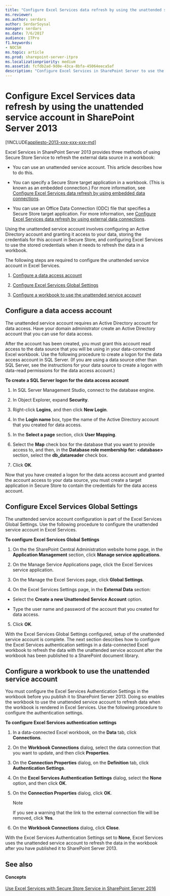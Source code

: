 ```yaml
---
title: "Configure Excel Services data refresh by using the unattended service account in SharePoint Server 2013"
ms.reviewer: 
ms.author: serdars
author: SerdarSoysal
manager: serdars
ms.date: 7/6/2017
audience: ITPro
f1.keywords:
- NOCSH
ms.topic: article
ms.prod: sharepoint-server-itpro
ms.localizationpriority: medium
ms.assetid: fcfdb2ad-9d0e-43ca-8bfa-45064eeca5af
description: "Configure Excel Services in SharePoint Server to use the unattended service account for authentication to external data."
---
```


# Configure Excel Services data refresh by using the unattended service account in SharePoint Server 2013

[!INCLUDE[appliesto-2013-xxx-xxx-xxx-md](../includes/appliesto-2013-xxx-xxx-xxx-md.md)] 
  
Excel Services in SharePoint Server 2013 provides three methods of using Secure Store Service to refresh the external data source in a workbook:
  
- You can use an unattended service account. This article describes how to do this. 
    
- You can specify a Secure Store target application in a workbook. (This is known as an embedded connection.) For more information, see [Configure Excel Services data refresh by using embedded data connections](./excel-services-overview.md). 
    
- You can use an Office Data Connection (ODC) file that specifies a Secure Store target application. For more information, see [Configure Excel Services data refresh by using external data connections](./excel-services-overview.md).
    
Using the unattended service account involves configuring an Active Directory account and granting it access to your data, storing the credentials for this account in Secure Store, and configuring Excel Services to use the stored credentials when it needs to refresh the data in a workbook.
  
The following steps are required to configure the unattended service account in Excel Services.
  
1. [Configure a data access account](#section1)
    
2. [Configure Excel Services Global Settings](#section3)
    
3. [Configure a workbook to use the unattended service account](#section4)
    
## Configure a data access account
<a name="section1"> </a>

The unattended service account requires an Active Directory account for data access. Have your domain administrator create an Active Directory account that you can use for data access. 
  
After the account has been created, you must grant this account read access to the data source that you will be using in your data-connected Excel workbook. Use the following procedure to create a logon for the data access account in SQL Server. (If you are using a data source other than SQL Server, see the instructions for your data source to create a logon with data-read permissions for the data access account.)
  
 **To create a SQL Server logon for the data access account**
  
1. In SQL Server Management Studio, connect to the database engine.
    
2. In Object Explorer, expand **Security**.
    
3. Right-click **Logins**, and then click **New Login**.
    
4. In the **Login name** box, type the name of the Active Directory account that you created for data access. 
    
5. In the **Select a page** section, click **User Mapping**.
    
6. Select the **Map** check box for the database that you want to provide access to, and then, in the **Database role membership for: \<database\>** section, select the **db_datareader** check box. 
    
7. Click **OK**.
    
Now that you have created a logon for the data access account and granted the account access to your data source, you must create a target application in Secure Store to contain the credentials for the data access account.
  
## Configure Excel Services Global Settings
<a name="section3"> </a>

The unattended service account configuration is part of the Excel Services Global Settings. Use the following procedure to configure the unattended service account in Excel Services.
  
 **To configure Excel Services Global Settings**
  
1. On the the SharePoint Central Administration website home page, in the **Application Management** section, click **Manage service applications**.
    
2. On the Manage Service Applications page, click the Excel Services service application.
    
3. On the Manage the Excel Services page, click **Global Settings**.
    
4. On the Excel Services Settings page, in the **External Data** section: 
    
  - Select the **Create a new Unattended Service Account** option. 
    
  - Type the user name and password of the account that you created for data access.
    
5. Click **OK**.
    
With the Excel Services Global Settings configured, setup of the unattended service account is complete. The next section describes how to configure the Excel Services authentication settings in a data-connected Excel workbook to refresh the data with the unattended service account after the workbook has been published to a SharePoint document library.
  
## Configure a workbook to use the unattended service account
<a name="section4"> </a>

You must configure the Excel Services Authentication Settings in the workbook before you publish it to SharePoint Server 2013. Doing so enables the workbook to use the unattended service account to refresh data when the workbook is rendered in Excel Services. Use the following procedure to configure the authentication settings.
  
 **To configure Excel Services authentication settings**
  
1. In a data-connected Excel workbook, on the **Data** tab, click **Connections**.
    
2. On the **Workbook Connections** dialog, select the data connection that you want to update, and then click **Properties**.
    
3. On the **Connection Properties** dialog, on the **Definition** tab, click **Authentication Settings**.
    
4. On the **Excel Services Authentication Settings** dialog, select the **None** option, and then click **OK**.
    
5. On the **Connection Properties** dialog, click **OK**.
    
    > [!NOTE]
    > If you see a warning that the link to the external connection file will be removed, click **Yes**. 
  
6. On the **Workbook Connections** dialog, click **Close**.
    
With the Excel Services Authentication Settings set to **None**, Excel Services uses the unattended service account to refresh the data in the workbook after you have published it to SharePoint Server 2013.
  
## See also
<a name="section4"> </a>

#### Concepts

[Use Excel Services with Secure Store Service in SharePoint Server 2016](use-excel-services-with-secure-store.md)